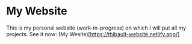 # My Website

This is my personal website (work-in-progress) on which I will put all my projects.
See it now: (My Wesite)[https://thibault-website.netlify.app/]
